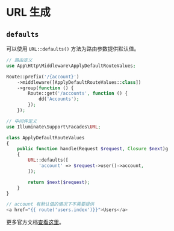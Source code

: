 # URL 生成

## `defaults`

可以使用 `URL::defaults()` 方法为路由参数提供默认值。

```php
// 路由定义
use App\Http\Middleware\ApplyDefaultRouteValues;

Route::prefix('/{account}')
    ->middleware([ApplyDefaultRouteValues::class])
    ->group(function () {
        Route::get('/accounts', function () {
            dd('Accounts');
        });
    });

// 中间件定义
use Illuminate\Support\Facades\URL;

class ApplyDefaultRouteValues
{
    public function handle(Request $request, Closure $next)g
    {
        URL::defaults([
            'account' => $request->user()->account,
        ]);

        return $next($request);
    }
}

// account 有默认值的情况下不需要提供
<a href="{{ route('users.index')}}">Users</a>
```

更多官方文档[查看这里](https://laravel.com/docs/master/urls#default-values)。